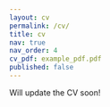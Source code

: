 ```yaml
---
layout: cv
permalink: /cv/
title: cv
nav: true
nav_order: 4
cv_pdf: example_pdf.pdf
published: false
---
```


Will update the CV soon!